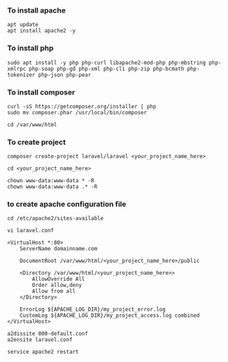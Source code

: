 ### To install apache
~~~
apt update
apt install apache2 -y
~~~

### To install php
~~~
sudo apt install -y php php-curl libapache2-mod-php php-mbstring php-xmlrpc php-soap php-gd php-xml php-cli php-zip php-bcmath php-tokenizer php-json php-pear
~~~
### To install composer
~~~
curl -sS https://getcomposer.org/installer | php 
sudo mv composer.phar /usr/local/bin/composer 
~~~
~~~
cd /var/www/html
~~~

### To create project
~~~
composer create-project laravel/laravel <your_project_name_here>
~~~
~~~
cd <your_project_name_here>
~~~
~~~
chown www-data:www-data * -R
chown www-data:www-data .* -R
~~~

### to create apache configuration file
~~~
cd /etc/apache2/sites-available
~~~
~~~
vi laravel.conf
~~~
~~~
<VirtualHost *:80>
    ServerName domainname.com

    DocumentRoot /var/www/html/<your_project_name_here>/public

    <Directory /var/www/html/<your_project_name_here>>
        AllowOverride All
        Order allow,deny
        Allow from all
    </Directory>

    ErrorLog ${APACHE_LOG_DIR}/my_project_error.log
    CustomLog ${APACHE_LOG_DIR}/my_project_access.log combined
</VirtualHost>
~~~
~~~
a2dissite 000-default.conf
a2ensite laravel.conf
~~~
~~~
service apache2 restart
~~~
